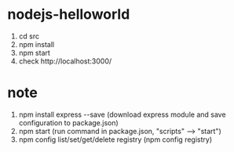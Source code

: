 # nodejs-helloworld
1. cd src
2. npm install
3. npm start
4. check http://localhost:3000/

# note
1. npm install express --save (download express module and save configuration to package.json)
2. npm start (run command in package.json, "scripts" --> "start")
3. npm config list/set/get/delete registry (npm config registry)

